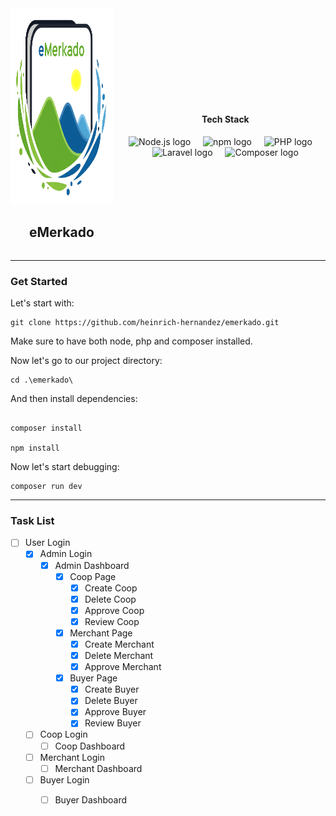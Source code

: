 <div style="display: flex; align-items: center; justify-content: center;">
    <div style="margin-right: 20px; text-align: center;">
        <img src="https://github.com/heinrich-hernandez/emerkado/blob/main/app/icons/eMerkado.icon.png" width="280" height="314" alt="eMerkado" alt="eMerkado" />
        <h2>eMerkado</h2>
    </div>
    <div style="text-align: center;">
        <h4>Tech Stack</h4>
        <div>
            <img src="https://cdn.jsdelivr.net/gh/devicons/devicon@latest/icons/nodejs/nodejs-original-wordmark.svg" height="40" alt="Node.js logo" />
            <img width="12" />
            <img src="https://cdn.jsdelivr.net/gh/devicons/devicon@latest/icons/npm/npm-original-wordmark.svg" height="40" alt="npm logo" />
            <img width="12" />
            <img src="https://cdn.jsdelivr.net/gh/devicons/devicon@latest/icons/php/php-original.svg" height="40" alt="PHP logo" />
            <img width="12" />
            <img src="https://cdn.jsdelivr.net/gh/devicons/devicon@latest/icons/laravel/laravel-original.svg" height="40" alt="Laravel logo" />
            <img width="12" />
            <img src="https://cdn.jsdelivr.net/gh/devicons/devicon@latest/icons/composer/composer-original.svg" height="40" alt="Composer logo" />
        </div>
    </div>
</div>

-----

### Get Started

Let's start with:

```shell
git clone https://github.com/heinrich-hernandez/emerkado.git
```

Make sure to have both node, php and composer installed.


Now let's go to our project directory:

```shell
cd .\emerkado\
```

And then install dependencies:

```shell

composer install

npm install
```

Now let's start debugging:

```shell
composer run dev
```

-----

### Task List

- [ ] User Login
    - [x] Admin Login
        - [x] Admin Dashboard
            - [x] Coop Page
                - [x] Create Coop
                - [x] Delete Coop 
                - [x] Approve Coop 
                - [x] Review Coop  
            - [x] Merchant Page
                - [x] Create Merchant
                - [x] Delete Merchant
                - [x] Approve Merchant
            - [x] Buyer Page
                - [x] Create Buyer
                - [x] Delete Buyer
                - [x] Approve Buyer
                - [x] Review Buyer

    - [ ] Coop Login
        - [ ] Coop Dashboard
    - [ ] Merchant Login
        - [ ] Merchant Dashboard
    - [ ] Buyer Login
        - [ ] Buyer Dashboard

